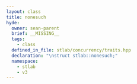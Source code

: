 ```yaml
---
layout: class
title: nonesuch
hyde:
  owner: sean-parent
  brief: __MISSING__
  tags:
    - class
  defined_in_file: stlab/concurrency/traits.hpp
  declaration: "\nstruct stlab::nonesuch;"
  namespace:
    - stlab
    - v3
---
```

